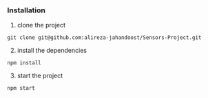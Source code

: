 ### Installation


1. clone the project

`git clone git@github.com:alireza-jahandoost/Sensors-Project.git`
  
2. install the dependencies

`npm install`

3. start the project

`npm start`

